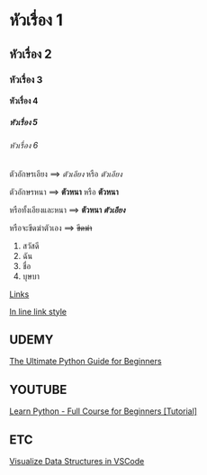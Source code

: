 # หัวเรื่อง 1
## หัวเรื่อง 2
### หัวเรื่อง 3
#### หัวเรื่อง 4
##### หัวเรื่อง 5
###### หัวเรื่อง 6

ตัวอักษรเอียง ==> *ตัวเอียง* หรือ _ตัวเอียง_

ตัวอักษรหนา ==> **ตัวหนา** หรือ __ตัวหนา__

หรือทั้งเอียงและหนา ==> **ตัวหนา _ตัวเอียง_**

หรือจะขีดฆ่าตัวเอง ==> ~~ขีดฆ่า~~

1. สวัสดี
2. ฉัน
3. ชื่อ
4. บุษบา

[Links](http://www.google.com)

[In line link style](http://www.google.com "Go to Google's Homepage")

## UDEMY
[The Ultimate Python Guide for Beginners](https://www.udemy.com/course/the-ultimate-python-guide-for-beginners/learn/lecture/26286888#overview)

## YOUTUBE
[Learn Python - Full Course for Beginners [Tutorial]](https://www.youtube.com/watch?v=rfscVS0vtbw)

## ETC
[Visualize Data Structures in VSCode](https://addyosmani.com/blog/visualize-data-structures-vscode/ "Visualize Data Structures in VSCode")
